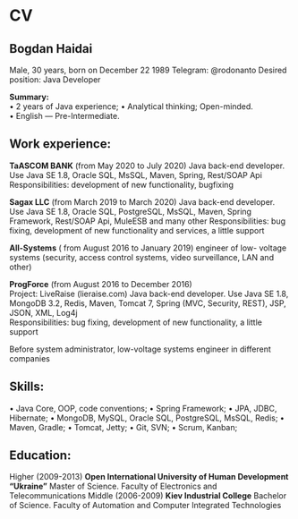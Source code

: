 # CV

## Bogdan Haidai 
Male, 30 years, born on December 22 1989 
Telegram: @rodonanto 
Desired position:  	Java Developer 

**Summary:**  
•	2 years of Java experience; 
•	Analytical thinking;  Open-minded.  
•	English — Pre-Intermediate. 

## Work experience:  
**TaASCOM BANK** (from May 2020 to July 2020) 
Java back-end developer. Use Java SE 1.8, Oracle SQL, MsSQL, Maven, Spring, Rest/SOAP Api 
Responsibilities: development of new functionality, bugfixing

**Sagax LLC** (from March 2019 to March 2020) 
Java back-end developer. Use Java SE 1.8, Oracle SQL, PostgreSQL, MsSQL, Maven, Spring Framework, Rest/SOAP Api,  MuleESB and many other 
Responsibilities: bug fixing, development of new functionality and services, a little support

**All-Systems** ( from August 2016 to January 2019) engineer of low- voltage systems (security, access control systems, video surveillance, LAN and other) 

**ProgForce** (from August 2016 to December 2016)  
Project: LiveRaise (lieraise.com) 
Java back-end developer. Use Java SE 1.8, MongoDB 3.2, Redis, Maven, Tomcat 7, Spring (MVC, Security, REST), JSP, JSON, XML, Log4j  
Responsibilities: bug fixing, development of new functionality, a little support

Before system administrator, low-voltage systems engineer in different companies 

## Skills: 
•	Java Core, OOP, code conventions; 
•	Spring Framework; 
•	JPA, JDBC, Hibernate; 
•	MongoDB, MySQL, Oracle SQL, PostgreSQL, MsSQL, Redis; 
•	Maven, Gradle; 
•	Tomcat, Jetty; 
•	Git, SVN; 
•	Scrum, Kanban; 

## Education:  
Higher (2009-2013)  	**Open International University of Human Development “Ukraine”** 
   Master of Science.  Faculty of Electronics and Telecommunications 
Middle (2006-2009) 	**Kiev Industrial College**
   Bachelor of Science.  Faculty of Automation and Computer Integrated Technologies 
